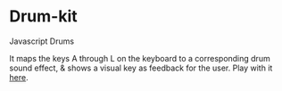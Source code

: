 # Drum-kit
Javascript Drums 

It maps the keys A through L on the keyboard to a corresponding drum sound effect, & shows a visual key as feedback for the user. Play with it [here](https://paarmita.github.io/Drum-kit/).
